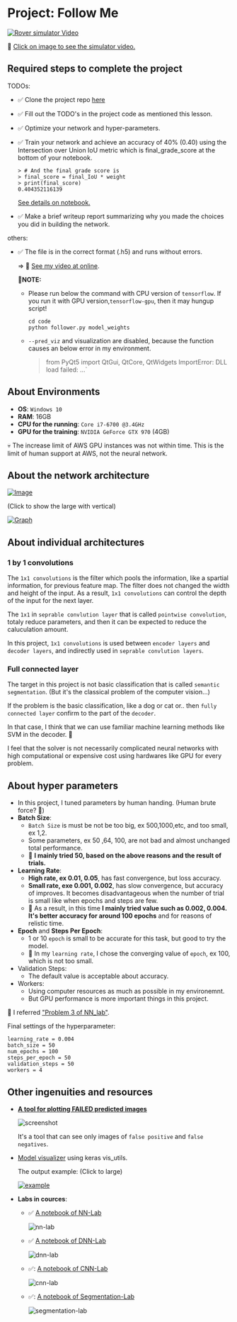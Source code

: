 # Project: Follow Me

[![Rover simulator Video](./docs/images/simulator-screenshot00.jpg)](https://youtu.be/oDWhqEmxGBQ)

📄 [Click on image to see the simulator video.]((https://youtu.be/oDWhqEmxGBQ))

## Required steps to complete the project

TODOs:

* ✅ Clone the project repo [here](https://github.com/udacity/RoboND-DeepLearning-Project.git)
* ✅ Fill out the TODO's in the project code as mentioned this lesson.
* ✅ Optimize your network and hyper-parameters.
* ✅ Train your network and achieve an accuracy of 40% (0.40) using the Intersection over Union IoU metric which is final_grade_score at the bottom of your notebook.

    ```text
    > # And the final grade score is 
    > final_score = final_IoU * weight
    > print(final_score)
    0.404352116139
    ```

    [See details on notebook.](./code/model_training.html)

* ✅ Make a brief writeup report summarizing why you made the choices you did in building the network.

others:

* ✅ The file is in the correct format (.h5) and runs without errors.

  ⇒ 🎥 [See my video at online](https://youtu.be/oDWhqEmxGBQ).

  **📝NOTE:**

  * Please run below the command with CPU version of `tensorflow`. If you run it with GPU version,`tensorflow-gpu`, then it may hungup script!

    ```text
    cd code
    python follower.py model_weights
    ```

  * `--pred_viz` and visualization are disabled, because the function causes an below error in my environment.
  
    > from PyQt5 import QtGui, QtCore, QtWidgets
    > ImportError: DLL load failed: ...`

## About Environments

* **OS**: `Windows 10`
* **RAM**: 16GB
* **CPU for the running**: `Core i7-6700 @3.4GHz`
* **GPU for the training**: `NVIDIA GeForce GTX 970` (4GB)

💀 The increase limit of AWS GPU instances was not within time. This is the limit of human support at AWS, not the neural network.

## About the network architecture

[![Image](./docs/images/network-model.png)](./docs/images/network-model.png)

(Click to show the large with vertical)

[![Graph](./docs/images/model-vertical_horizontal.png)](./docs/images/model-vertical.png)

## About individual architectures

### 1 by 1 convolutions

The `1x1 convolutions` is the filter which pools the information, like a spartial information, for previous feature map. The filter does not changed  the width and height of the input.
As a result, `1x1 convolutions` can control the depth of the input for the next layer.

The `1x1` in `seprable convlution layer` that is called `pointwise convolution`, totaly reduce parameters, and then it can be expected to reduce the caluculation amount.

In this project, `1x1 convolutions` is used between `encoder layers` and `decoder layers`, and indirectly used in `seprable convlution layers`.

### Full connected layer

The target in this project is not basic classification that is called `semantic segmentation`. (But it's the classical problem of the computer vision...)

If the problem is the basic classification, like a dog or cat or.. then `fully connected layer` confirm to the part of the `decoder`. 

In that case, I think that we can use familiar machine learning methods like SVM in the decoder. 🤔

I feel that the solver is not necessarily complicated neural networks with high computational or expensive cost using hardwares like GPU for every problem.

## About hyper parameters

* In this project, I tuned parameters by human handing. (Human brute force? 🤔)
* **Batch Size**: 
  * `Batch Size` is must be not be too big, ex 500,1000,etc, and too small, ex 1,2.
  * Some parameters, ex 50 ,64, 100, are not bad and almost unchanged total performance.
  * 📝 **I mainly tried 50, based on the above reasons and the result of trials.**
* **Learning Rate**:
  * **High rate, ex 0.01, 0.05**, has fast convergence, but loss accuracy.
  * **Small rate, exe 0.001, 0.002**, has slow convergence, but accuracy of improves. It becomes disadvantageous when the number of trial is small like when epochs and steps are few.
  * 📝 As a result, in this time **I mainly tried value such as 0.002, 0.004. It's better accuracy for around 100 epochs** and for reasons of relistic time.
* **Epoch** and **Steps Per Epoch**:
  * 1 or 10 `epoch` is small to be accurate for this task, but good to try the model.
  * 📝 In my `learning rate`, I chose the converging value of `epoch`, ex 100, which is not too small.
* Validation Steps:
  * The default value is acceptable about accuracy.
* Workers:
  * Using computer resources as much as possible in my environemnt.
  * But GPU performance is more important things in this project.

📝 I referred ["Problem 3 of NN_lab"](https://github.com/tobynet/RoboND-NN-Lab/blob/master/NN_lab.ipynb).

Final settings of the hyperparameter:

```text
learning_rate = 0.004
batch_size = 50
num_epochs = 100
steps_per_epoch = 50
validation_steps = 50
workers = 4
```

## Other ingenuities and resources

* **[A tool for plotting FAILED predicted images](./code/plot-predicted-images.ipynb)**

  ![screenshot](./docs/images/tool-plot-failed-samples.jpg)

  It's a tool that can see only images of `false positive` and `false negatives`.

* [Model visualizer](./code/plot_model.py) using keras vis_utils.

  The output example: (Click to large)

  [![example](./docs/images/model-vertical_thumb.png)](./docs/images/model-vertical.png)

* **Labs in cources**:
  * ✅ [A notebook of NN-Lab](https://github.com/tobynet/RoboND-NN-Lab/blob/master/NN_lab.ipynb)

    ![nn-lab](./docs/images/nn-lab.jpg)

  * ✅ [A notebook of DNN-Lab](https://github.com/tobynet/RoboND-DNN-Lab/blob/master/DNN_lab.ipynb)

    ![dnn-lab](./docs/images/dnn-lab.jpg)

  * ✅: [A notebook of CNN-Lab](https://github.com/tobynet/RoboND-CNN-Lab/blob/master/CNN_lab.ipynb)

    ![cnn-lab](./docs/images/cnn-lab.jpg)

  * ✅: [A notebook of Segmentation-Lab](https://github.com/tobynet/RoboND-Segmentation-Lab/blob/master/code/segmentation_lab.ipynb)

    ![segmentation-lab](./docs/images/segmentation-lab.jpg)
